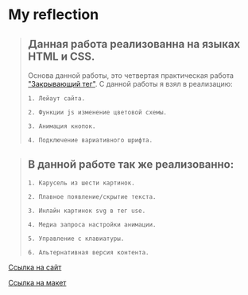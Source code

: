 # My reflection

> ## Данная работа реализованна на языках HTML и CSS.
>   Основа данной работы, это четвертая практическая работа <a href="https://github.com/MiroshnikovLI/slozhno-sosredotochitsya">"Закрывающий тег"</a>.
>   С данной работы я взял в реализацию:
> 
>     1. Лейаут сайта.
> 
>     2. Функции js изменение цветовой схемы.
> 
>     3. Анимация кнопок.
> 
>     4. Подключение вариативного шрифта.

> ## В данной работе так же реализованно:
> 
>     1. Карусель из шести картинок.
> 
>     2. Плавное появление/скрытие текста.
> 
>     3. Инлайн картинок svg в тег use.
> 
>     4. Медиа запроса настройки анимации.
> 
>     5. Управление с клавиатуры.
> 
>     6. Альтернативная версия контента.

<a href="https://html-preview.github.io/?url=https://github.com/MiroshnikovLI/My-reflection/blob/main/index.html">Ссылка на сайт</a>

<a href="https://www.figma.com/design/JQhPLs2COLIeZtAtlsBS34/%238-%3C%2Fзакрывающий-тег%3E?node-id=0-1&t=rAXkdszpb5Ajua7a-0">Ссылка на макет</a>